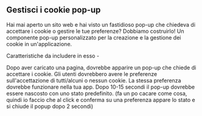 ## Gestisci i cookie pop-up

Hai mai aperto un sito web e hai visto un fastidioso pop-up che chiedeva di accettare i cookie o gestire le tue preferenze? Dobbiamo costruirlo! Un componente pop-up personalizzato per la creazione e la gestione dei cookie in un'applicazione.

Caratteristiche da includere in esso -

Dopo aver caricato una pagina, dovrebbe apparire un pop-up che chiede di accettare i cookie.
Gli utenti dovrebbero avere le preferenze sull'accettazione di tutti/alcuni o nessun cookie.
La stessa preferenza dovrebbe funzionare nella tua app.
Dopo 10-15 secondi il pop-up dovrebbe essere nascosto con uno stato predefinito.
(fa un po cacare come cosa, quindi io faccio che al click e conferma su una preferenza appare lo stato e si chiude il popup dopo 2 secondi)
